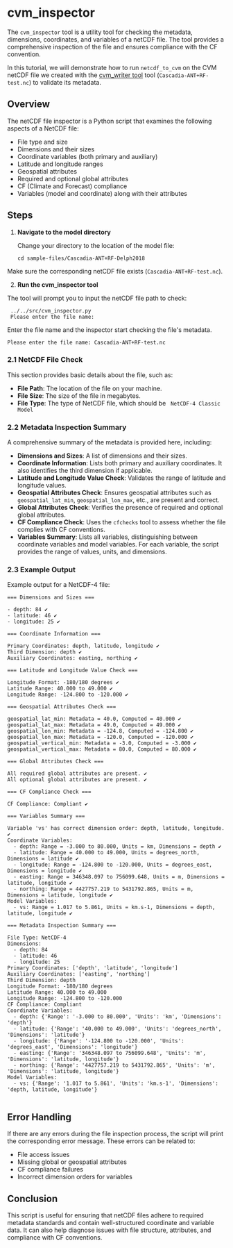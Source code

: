 # cvm_inspector

The `cvm_inspector` tool is a utility tool for checking the metadata, dimensions, coordinates, and variables of a netCDF file. The tool provides a comprehensive inspection of the file and ensures compliance with the CF convention.

In this tutorial, we will demonstrate how to run `netcdf_to_cvm` on the CVM netCDF file we created with the <a href="cvm_writer.html">cvm_writer tool</a> tool (`Cascadia-ANT+RF-test.nc`) to validate its metadata.

## Overview

The netCDF file inspector is a Python script that examines the following aspects of a NetCDF file:

- File type and size
- Dimensions and their sizes
- Coordinate variables (both primary and auxiliary)
- Latitude and longitude ranges
- Geospatial attributes
- Required and optional global attributes
- CF (Climate and Forecast) compliance
- Variables (model and coordinate) along with their attributes

## Steps

1. **Navigate to the model directory**

   Change your directory to the location of the model file:

   ```
   cd sample-files/Cascadia-ANT+RF-Delph2018
   ```

Make sure the corresponding netCDF file exists (`Cascadia-ANT+RF-test.nc`).

2. **Run the cvm_inspector tool**

The tool will prompt you to input the netCDF file path to check:

```
 ../../src/cvm_inspector.py
 Please enter the file name:

```

Enter the file name and the inspector start checking the file's metadata.

```
Please enter the file name: Cascadia-ANT+RF-test.nc
```

### 2.1 NetCDF File Check

This section provides basic details about the file, such as:

- **File Path**: The location of the file on your machine.
- **File Size**: The size of the file in megabytes.
- **File Type**: The type of NetCDF file, which should be ` NetCDF-4 Classic Model`

### 2.2 Metadata Inspection Summary

A comprehensive summary of the metadata is provided here, including:

- **Dimensions and Sizes**: A list of dimensions and their sizes.
- **Coordinate Information**: Lists both primary and auxiliary coordinates. It also identifies the third dimension if applicable.
- **Latitude and Longitude Value Check**: Validates the range of latitude and longitude values.
- **Geospatial Attributes Check**: Ensures geospatial attributes such as `geospatial_lat_min`, `geospatial_lon_max`, etc., are present and correct.
- **Global Attributes Check**: Verifies the presence of required and optional global attributes.
- **CF Compliance Check**: Uses the `cfchecks` tool to assess whether the file complies with CF conventions.
- **Variables Summary**: Lists all variables, distinguishing between coordinate variables and model variables. For each variable, the script provides the range of values, units, and dimensions.

### 2.3 Example Output

Example output for a NetCDF-4 file:

```
=== Dimensions and Sizes ===

- depth: 84 ✔️
- latitude: 46 ✔️
- longitude: 25 ✔️

=== Coordinate Information ===

Primary Coordinates: depth, latitude, longitude ✔️
Third Dimension: depth ✔️
Auxiliary Coordinates: easting, northing ✔️

=== Latitude and Longitude Value Check ===

Longitude Format: -180/180 degrees ✔️
Latitude Range: 40.000 to 49.000 ✔️
Longitude Range: -124.800 to -120.000 ✔️

=== Geospatial Attributes Check ===

geospatial_lat_min: Metadata = 40.0, Computed = 40.000 ✔️
geospatial_lat_max: Metadata = 49.0, Computed = 49.000 ✔️
geospatial_lon_min: Metadata = -124.8, Computed = -124.800 ✔️
geospatial_lon_max: Metadata = -120.0, Computed = -120.000 ✔️
geospatial_vertical_min: Metadata = -3.0, Computed = -3.000 ✔️
geospatial_vertical_max: Metadata = 80.0, Computed = 80.000 ✔️

=== Global Attributes Check ===

All required global attributes are present. ✔️
All optional global attributes are present. ✔️

=== CF Compliance Check ===

CF Compliance: Compliant ✔️

=== Variables Summary ===

Variable 'vs' has correct dimension order: depth, latitude, longitude. ✔️
Coordinate Variables:
  - depth: Range = -3.000 to 80.000, Units = km, Dimensions = depth ✔️
  - latitude: Range = 40.000 to 49.000, Units = degrees_north, Dimensions = latitude ✔️
  - longitude: Range = -124.800 to -120.000, Units = degrees_east, Dimensions = longitude ✔️
  - easting: Range = 346348.097 to 756099.648, Units = m, Dimensions = latitude, longitude ✔️
  - northing: Range = 4427757.219 to 5431792.865, Units = m, Dimensions = latitude, longitude ✔️
Model Variables:
  - vs: Range = 1.017 to 5.861, Units = km.s-1, Dimensions = depth, latitude, longitude ✔️

=== Metadata Inspection Summary ===

File Type: NetCDF-4
Dimensions:
  - depth: 84
  - latitude: 46
  - longitude: 25
Primary Coordinates: ['depth', 'latitude', 'longitude']
Auxiliary Coordinates: ['easting', 'northing']
Third Dimension: depth
Longitude Format: -180/180 degrees
Latitude Range: 40.000 to 49.000
Longitude Range: -124.800 to -120.000
CF Compliance: Compliant
Coordinate Variables:
  - depth: {'Range': '-3.000 to 80.000', 'Units': 'km', 'Dimensions': 'depth'}
  - latitude: {'Range': '40.000 to 49.000', 'Units': 'degrees_north', 'Dimensions': 'latitude'}
  - longitude: {'Range': '-124.800 to -120.000', 'Units': 'degrees_east', 'Dimensions': 'longitude'}
  - easting: {'Range': '346348.097 to 756099.648', 'Units': 'm', 'Dimensions': 'latitude, longitude'}
  - northing: {'Range': '4427757.219 to 5431792.865', 'Units': 'm', 'Dimensions': 'latitude, longitude'}
Model Variables:
  - vs: {'Range': '1.017 to 5.861', 'Units': 'km.s-1', 'Dimensions': 'depth, latitude, longitude'}


```

## Error Handling

If there are any errors during the file inspection process, the script will print the corresponding error message. These errors can be related to:

- File access issues
- Missing global or geospatial attributes
- CF compliance failures
- Incorrect dimension orders for variables

## Conclusion

This script is useful for ensuring that netCDF files adhere to required metadata standards and contain well-structured coordinate and variable data. It can also help diagnose issues with file structure, attributes, and compliance with CF conventions.
